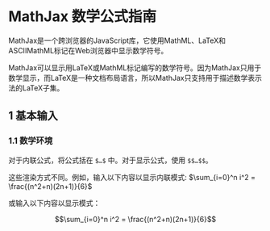 # MathJax 数学公式指南
MathJax是一个跨浏览器的JavaScript库，它使用MathML、LaTeX和ASCIIMathML标记在Web浏览器中显示数学符号。

MathJax可以显示用LaTeX或MathML标记编写的数学符号。因为MathJax只用于数学显示，而LaTeX是一种文档布局语言，所以MathJax只支持用于描述数学表示法的LaTeX子集。

## 1 基本输入
### 1.1 数学环境
对于内联公式，将公式括在 `$…$` 中。对于显示公式，使用 `$$…$$`。

这些渲染方式不同。例如，输入以下内容以显示内联模式: $\sum_{i=0}^n i^2 = \frac{(n^2+n)(2n+1)}{6}$

或输入以下内容以显示模式：

$$\sum_{i=0}^n i^2 = \frac{(n^2+n)(2n+1)}{6}$$

